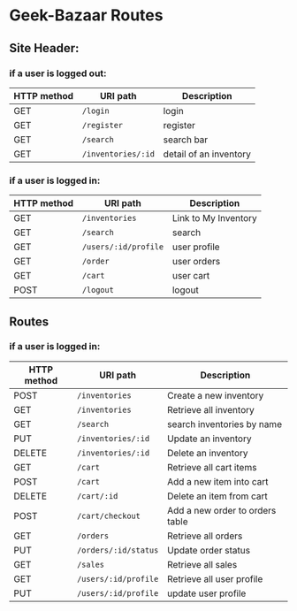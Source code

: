 # Geek-Bazaar Routes

## Site Header:

### if a user is logged out:
HTTP method | URI path | Description
--- | --- | ---
GET | `/login` | login
GET | `/register` | register
GET | `/search` | search bar
GET | `/inventories/:id` | detail of an inventory

### if a user is logged in:
HTTP method | URI path | Description 
--- | --- | ---
GET | `/inventories` | Link to My Inventory
GET | `/search`  | search
GET | `/users/:id/profile` | user profile
GET | `/order` | user orders
GET | `/cart` | user cart
POST | `/logout` | logout

## Routes 

### if a user is logged in:
HTTP method | URI path | Description 
--- | --- | ---
POST | `/inventories` | Create a new inventory 
GET | `/inventories` | Retrieve all inventory
GET | `/search` | search inventories by name 
PUT | `/inventories/:id` | Update an inventory
DELETE | `/inventories/:id` | Delete an inventory
GET | `/cart` | Retrieve all cart items
POST | `/cart` | Add a new item into cart
DELETE | `/cart/:id` | Delete an item from cart
POST | `/cart/checkout` | Add a new order to orders table
GET | `/orders` | Retrieve all orders
PUT | `/orders/:id/status` | Update order status
GET | `/sales` | Retrieve all sales
GET | `/users/:id/profile` | Retrieve all user profile
PUT | `/users/:id/profile` | update user profile




